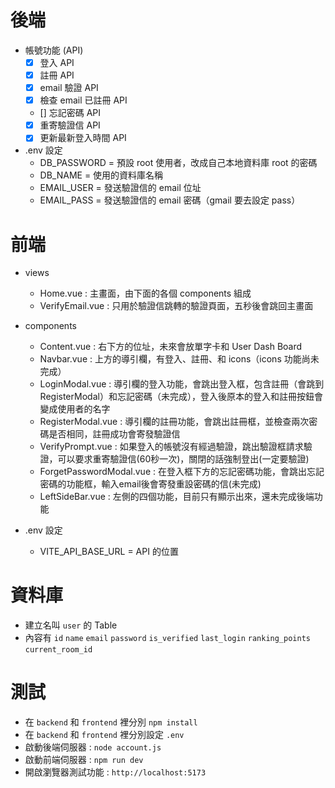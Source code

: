 # 後端
* 帳號功能 (API)
    - [x] 登入 API
    - [x] 註冊 API
    - [x] email 驗證 API
    - [x] 檢查 email 已註冊 API
    - [] 忘記密碼 API
    - [x] 重寄驗證信 API
    - [x] 更新最新登入時間 API

* .env 設定
    - DB_PASSWORD = 預設 root 使用者，改成自己本地資料庫 root 的密碼
    - DB_NAME = 使用的資料庫名稱
    - EMAIL_USER = 發送驗證信的 email 位址
    - EMAIL_PASS = 發送驗證信的 email 密碼（gmail 要去設定 pass）

# 前端
* views
    - Home.vue : 主畫面，由下面的各個 components 組成
    - VerifyEmail.vue : 只用於驗證信跳轉的驗證頁面，五秒後會跳回主畫面

* components
    - Content.vue : 右下方的位址，未來會放單字卡和 User Dash Board
    - Navbar.vue : 上方的導引欄，有登入、註冊、和 icons（icons 功能尚未完成）
    - LoginModal.vue :  導引欄的登入功能，會跳出登入框，包含註冊（會跳到RegisterModal）和忘記密碼（未完成），登入後原本的登入和註冊按鈕會變成使用者的名字
    - RegisterModal.vue : 導引欄的註冊功能，會跳出註冊框，並檢查兩次密碼是否相同，註冊成功會寄發驗證信
    - VerifyPrompt.vue : 如果登入的帳號沒有經過驗證，跳出驗證框請求驗證，可以要求重寄驗證信(60秒一次)，關閉的話強制登出(一定要驗證)
    - ForgetPasswordModal.vue : 在登入框下方的忘記密碼功能，會跳出忘記密碼的功能框，輸入email後會寄發重設密碼的信(未完成)
    - LeftSideBar.vue : 左側的四個功能，目前只有顯示出來，還未完成後端功能

* .env 設定
    - VITE_API_BASE_URL =  API 的位置

# 資料庫
* 建立名叫 `user` 的 Table
* 內容有 `id` `name` `email` `password` `is_verified` `last_login` `ranking_points` `current_room_id`

# 測試
* 在 `backend` 和 `frontend` 裡分別 `npm install`
* 在 `backend` 和 `frontend` 裡分別設定 `.env`
* 啟動後端伺服器 : `node account.js`
* 啟動前端伺服器 : `npm run dev`
* 開啟瀏覽器測試功能 : `http://localhost:5173`